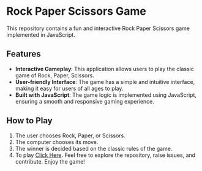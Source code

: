 # Rock Paper Scissors Game

This repository contains a fun and interactive Rock Paper Scissors game implemented in JavaScript.

## Features
- **Interactive Gameplay**: This application allows users to play the classic game of Rock, Paper, Scissors.
- **User-friendly Interface**: The game has a simple and intuitive interface, making it easy for users of all ages to play.
- **Built with JavaScript**: The game logic is implemented using JavaScript, ensuring a smooth and responsive gaming experience.

## How to Play
1. The user chooses Rock, Paper, or Scissors.
2. The computer chooses its move.
3. The winner is decided based on the classic rules of the game.
4. To play <a href="https://danielhashmi.github.io/Rock-Paper-Scissors/">Click Here</a>.
Feel free to explore the repository, raise issues, and contribute. Enjoy the game!
